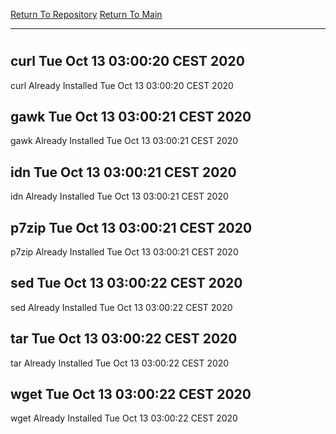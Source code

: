 [Return To Repository](https://github.com/bast69/piholeparser/)
[Return To Main](https://github.com/bast69/piholeparser/blob/master/RecentRunLogs/Mainlog.md)
____________________________________
# 
## curl Tue Oct 13 03:00:20 CEST 2020
curl Already Installed Tue Oct 13 03:00:20 CEST 2020
## gawk Tue Oct 13 03:00:21 CEST 2020
gawk Already Installed Tue Oct 13 03:00:21 CEST 2020
## idn Tue Oct 13 03:00:21 CEST 2020
idn Already Installed Tue Oct 13 03:00:21 CEST 2020
## p7zip Tue Oct 13 03:00:21 CEST 2020
p7zip Already Installed Tue Oct 13 03:00:21 CEST 2020
## sed Tue Oct 13 03:00:22 CEST 2020
sed Already Installed Tue Oct 13 03:00:22 CEST 2020
## tar Tue Oct 13 03:00:22 CEST 2020
tar Already Installed Tue Oct 13 03:00:22 CEST 2020
## wget Tue Oct 13 03:00:22 CEST 2020
wget Already Installed Tue Oct 13 03:00:22 CEST 2020
